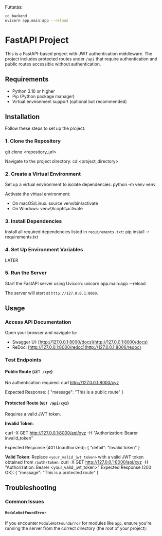 
Futtatás:

```bash
cd backend
uvicorn app.main:app --reload
```


# FastAPI Project

This is a FastAPI-based project with JWT authentication middleware. The project includes protected routes under `/api` that require authentication and public routes accessible without authentication.

## Requirements

-   Python 3.10 or higher
-   Pip (Python package manager)
-   Virtual environment support (optional but recommended)

## Installation

Follow these steps to set up the project:

### 1. Clone the Repository

git clone <repository_url>

Navigate to the project directory:
cd <project_directory>

### 2. Create a Virtual Environment

Set up a virtual environment to isolate dependencies:
python -m venv venv

Activate the virtual environment:

-   On macOS/Linux:
    source venv/bin/activate
-   On Windows:
    venv\Scripts\activate

### 3. Install Dependencies

Install all required dependencies listed in `requirements.txt`:
pip install -r requirements.txt

### 4. Set Up Environment Variables

LATER

### 5. Run the Server

Start the FastAPI server using Uvicorn:
uvicorn app.main:app --reload

The server will start at `http://127.0.0.1:8000`.

## Usage

### Access API Documentation

Open your browser and navigate to:

-   Swagger UI: [http://127.0.0.1:8000/docs](http://127.0.0.1:8000/docs)
-   ReDoc: [http://127.0.0.1:8000/redoc](http://127.0.0.1:8000/redoc)

### Test Endpoints

#### Public Route (`GET /xyz`)

No authentication required:
curl http://127.0.0.1:8000/xyz

Expected Response:
{
"message": "This is a public route"
}

#### Protected Route (`GET /api/xyz`)

Requires a valid JWT token.

**Invalid Token**:

curl -X GET http://127.0.0.1:8000/api/xyz
-H "Authorization: Bearer invalid_token"

Expected Response (401 Unauthorized):
{
"detail": "Invalid token"
}

**Valid Token**:
Replace `<your_valid_jwt_token>` with a valid JWT token obtained from `/auth/token`.
curl -X GET http://127.0.0.1:8000/api/xyz
-H "Authorization: Bearer <your_valid_jwt_token>"
Expected Response (200 OK):
{
"message": "This is a protected route"
}

## Troubleshooting

### Common Issues

#### `ModuleNotFoundError`

If you encounter `ModuleNotFoundError` for modules like `app`, ensure you're running the server from the correct directory (the root of your project):
